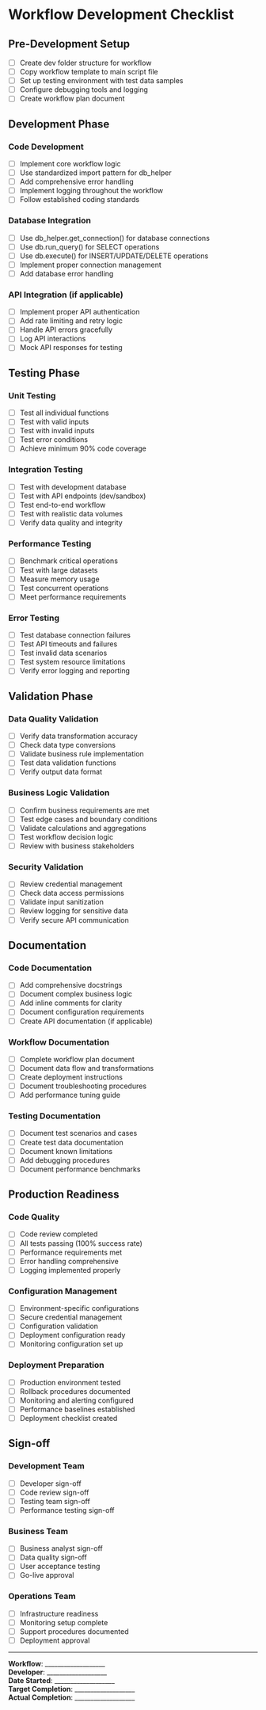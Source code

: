 # Workflow Development Checklist

## Pre-Development Setup
- [ ] Create dev folder structure for workflow
- [ ] Copy workflow template to main script file
- [ ] Set up testing environment with test data samples
- [ ] Configure debugging tools and logging
- [ ] Create workflow plan document

## Development Phase

### Code Development
- [ ] Implement core workflow logic
- [ ] Use standardized import pattern for db_helper
- [ ] Add comprehensive error handling
- [ ] Implement logging throughout the workflow
- [ ] Follow established coding standards

### Database Integration
- [ ] Use db_helper.get_connection() for database connections
- [ ] Use db.run_query() for SELECT operations
- [ ] Use db.execute() for INSERT/UPDATE/DELETE operations
- [ ] Implement proper connection management
- [ ] Add database error handling

### API Integration (if applicable)
- [ ] Implement proper API authentication
- [ ] Add rate limiting and retry logic
- [ ] Handle API errors gracefully
- [ ] Log API interactions
- [ ] Mock API responses for testing

## Testing Phase

### Unit Testing
- [ ] Test all individual functions
- [ ] Test with valid inputs
- [ ] Test with invalid inputs
- [ ] Test error conditions
- [ ] Achieve minimum 90% code coverage

### Integration Testing
- [ ] Test with development database
- [ ] Test with API endpoints (dev/sandbox)
- [ ] Test end-to-end workflow
- [ ] Test with realistic data volumes
- [ ] Verify data quality and integrity

### Performance Testing
- [ ] Benchmark critical operations
- [ ] Test with large datasets
- [ ] Measure memory usage
- [ ] Test concurrent operations
- [ ] Meet performance requirements

### Error Testing
- [ ] Test database connection failures
- [ ] Test API timeouts and failures
- [ ] Test invalid data scenarios
- [ ] Test system resource limitations
- [ ] Verify error logging and reporting

## Validation Phase

### Data Quality Validation
- [ ] Verify data transformation accuracy
- [ ] Check data type conversions
- [ ] Validate business rule implementation
- [ ] Test data validation functions
- [ ] Verify output data format

### Business Logic Validation
- [ ] Confirm business requirements are met
- [ ] Test edge cases and boundary conditions
- [ ] Validate calculations and aggregations
- [ ] Test workflow decision logic
- [ ] Review with business stakeholders

### Security Validation
- [ ] Review credential management
- [ ] Check data access permissions
- [ ] Validate input sanitization
- [ ] Review logging for sensitive data
- [ ] Verify secure API communication

## Documentation

### Code Documentation
- [ ] Add comprehensive docstrings
- [ ] Document complex business logic
- [ ] Add inline comments for clarity
- [ ] Document configuration requirements
- [ ] Create API documentation (if applicable)

### Workflow Documentation
- [ ] Complete workflow plan document
- [ ] Document data flow and transformations
- [ ] Create deployment instructions
- [ ] Document troubleshooting procedures
- [ ] Add performance tuning guide

### Testing Documentation
- [ ] Document test scenarios and cases
- [ ] Create test data documentation
- [ ] Document known limitations
- [ ] Add debugging procedures
- [ ] Document performance benchmarks

## Production Readiness

### Code Quality
- [ ] Code review completed
- [ ] All tests passing (100% success rate)
- [ ] Performance requirements met
- [ ] Error handling comprehensive
- [ ] Logging implemented properly

### Configuration Management
- [ ] Environment-specific configurations
- [ ] Secure credential management
- [ ] Configuration validation
- [ ] Deployment configuration ready
- [ ] Monitoring configuration set up

### Deployment Preparation
- [ ] Production environment tested
- [ ] Rollback procedures documented
- [ ] Monitoring and alerting configured
- [ ] Performance baselines established
- [ ] Deployment checklist created

## Sign-off

### Development Team
- [ ] Developer sign-off
- [ ] Code review sign-off
- [ ] Testing team sign-off
- [ ] Performance testing sign-off

### Business Team
- [ ] Business analyst sign-off
- [ ] Data quality sign-off
- [ ] User acceptance testing
- [ ] Go-live approval

### Operations Team
- [ ] Infrastructure readiness
- [ ] Monitoring setup complete
- [ ] Support procedures documented
- [ ] Deployment approval

---

**Workflow**: ___________________  
**Developer**: ___________________  
**Date Started**: ___________________  
**Target Completion**: ___________________  
**Actual Completion**: ___________________
